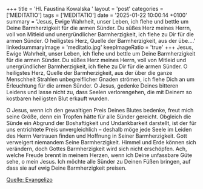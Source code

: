 +++
title = 'Hl. Faustina Kowalska  '
layout = 'post'
categories = ['MEDITATIO']
tags = ['MEDITATIO']
date = '2025-01-22 10:00:14 +0100'
summary = 'Jesus, Ewige Wahrheit, unser Leben, ich flehe und bettle um Deine Barmherzigkeit für die armen Sünder. Du süßes Herz meines Herrn, voll von Mitleid und unergründlicher Barmherzigkeit, ich flehe zu Dir für die armen Sünder. O heiligstes Herz, Quelle der Barmherzigkeit, aus der übe....'
linkedsummaryImage = 'meditatio.jpg'
keepImageRatio = 'true'
+++
Jesus, Ewige Wahrheit, unser Leben, ich flehe und bettle um Deine Barmherzigkeit für die armen Sünder. Du süßes Herz meines Herrn, voll von Mitleid und unergründlicher Barmherzigkeit, ich flehe zu Dir für die armen Sünder. O heiligstes Herz, Quelle der Barmherzigkeit, aus der über die ganze Menschheit Strahlen unbegreiflicher Gnaden strömen, ich flehe Dich an um Erleuchtung für die armen Sünder.<!--more--> O Jesus, gedenke Deines bitteren Leidens und lasse nicht zu, dass Seelen verlorengehen, die mit Deinem so kostbaren heiligsten Blut erkauft wurden. 

O Jesus, wenn ich den gewaltigen Preis Deines Blutes bedenke, freut mich seine Größe, denn ein Tropfen hätte für alle Sünder gereicht. Obgleich die Sünde ein Abgrund der Boshaftigkeit und Undankbarkeit darstellt, ist der für uns entrichtete Preis unvergleichlich – deshalb möge jede Seele im Leiden des Herrn Vertrauen finden und Hoffnung in Seiner Barmherzigkeit. Gott verweigert niemandem Seine Barmherzigkeit. Himmel und Erde können sich verändern, doch Gottes Barmherzigkeit wird sich nicht erschöpfen. Ach, welche Freude brennt in meinem Herzen, wenn ich Deine unfassbare Güte sehe, o mein Jesus. Ich möchte alle Sünder zu Deinen Füßen bringen, auf dass sie auf ewig Deine Barmherzigkeit preisen.



[Quelle: Evangelizo](https://evangeliumtagfuertag.org/DE/gospel)
